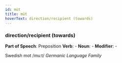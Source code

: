 ```yaml
---
id: müt
title: müt
hoverText: direction/recipient (towards)
---
```


### direction/recipient (towards)

**Part of Speech**: Preposition
**Verb**: -
**Noun**: -
**Modifier**: -

Swedish mot /muːt/
*Germanic Language Family*